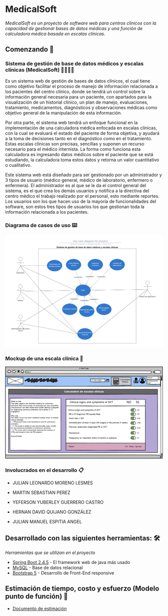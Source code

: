 # MedicalSoft

_MedicalSoft es un proyecto de software web para centros clínicos con la capacidad de gestionar bases de datos médicas y una función de calculadora médica basada en escalas clínicas._

## Comenzando 🚀

### Sistema de gestión de base de datos médicos y escalas clínicas (MedicalSoft) 👨‍⚕️👩‍⚕️

Es un sistema web de gestión de bases de datos clínicos, el cual tiene como objetivo facilitar el proceso de manejo de información relacionada a los pacientes del centro clínico, donde se tendrá un control sobre la información general necesaria para un paciente, con apartados para la visualización de un historial clínico, un plan de manejo, evaluaciones, tratamiento, medicamentos, diagnósticos y observaciones médicas como objetivo general de la manipulación de esta información. 

Por otra parte, el sistema web tendrá un enfoque funcional en la implementación de una calculadora médica enfocada en escalas clínicas, con la cual se evaluará el estado del paciente de forma objetiva, y ayudará a la toma de decisiones tanto en el diagnóstico como en el tratamiento. Estas escalas clínicas son precisas, sencillas y suponen un recurso necesario para el médico internista. La forma como funciona esta calculadora es ingresando datos médicos sobre el paciente que se está estudiando, la calculadora toma estos datos y retorna un valor cuantitativo o cualitativo.

Este sistema web está diseñado para ser gestionado por un administrador y 3 tipos de usuario (médico general, médico de laboratorio, enfermero o enfermera). El administrador es al que se le da el control general del sistema, es el que crea los demás usuarios y notifica a la directiva del centro médico el trabajo realizado por el personal, esto mediante reportes. Los usuarios son los que hacen uso de la mayoría de funcionalidades del software, son estos tres tipos de usuarios los que gestionan toda la información relacionada a los pacientes.


### Diagrama de casos de uso ⌨️

![()](https://github.com/Yuberley/MedicalSoft/blob/main/Documents/Use_case_diagram%20.png)

### Mockup de una escala clínica 📄

![()](https://github.com/Yuberley/MedicalSoft/blob/main/Documents/Calculadora_medica2.png)



### Involucrados en el desarrollo 📋

* JULIAN LEONARDO MORENO LESMES

* MARTIN SEBASTIAN PEREZ

* YEFERSON YUBERLEY GUERRERO CASTRO

* HERNAN DAVID QUIJANO GONZÁLEZ

* JULIAN MANUEL ESPITIA ANGEL


## Desarrollado con las siguientes herramientas: 🛠️

_Herramientas que se utilizan en el proyecto_

* [Spring Boot 2.4.5](https://spring.io/projects/spring-boot) - El framework web de java más usado
* [MySQL](https://www.mysql.com/) - Base de datos relacional
* [Bootstrap 5](https://getbootstrap.com/) - Desarrollo de Front-End responsive



## Estimación de tiempo, costo y esfuerzo (Modelo punto de función) 🚀

* [Documento de estimación](https://github.com/Yuberley/MedicalSoft/blob/main/Documents/Estimaci%C3%B3n_de%20tienpo-costo-esfuerzo.pdf)
